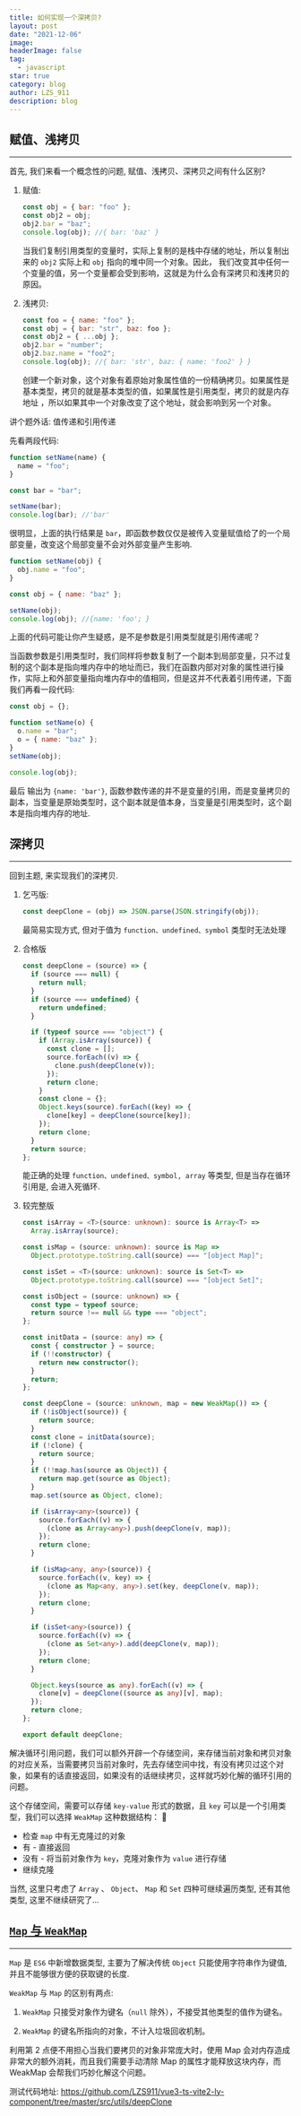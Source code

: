 ```yaml
---
title: 如何实现一个深拷贝?
layout: post
date: "2021-12-06"
image:
headerImage: false
tag:
  - javascript
star: true
category: blog
author: LZS_911
description: blog
---
```


## 赋值、浅拷贝

---

首先, 我们来看一个概念性的问题, 赋值、浅拷贝、深拷贝之间有什么区别?

1. 赋值:

   ```javascript
   const obj = { bar: "foo" };
   const obj2 = obj;
   obj2.bar = "baz";
   console.log(obj); //{ bar: 'baz' }
   ```

   当我们复制引用类型的变量时，实际上复制的是栈中存储的地址，所以复制出来的 `obj2` 实际上和 `obj` 指向的堆中同一个对象。因此， 我们改变其中任何一个变量的值，另一个变量都会受到影响，这就是为什么会有深拷贝和浅拷贝的原因。

2. 浅拷贝:

   ```javascript
   const foo = { name: "foo" };
   const obj = { bar: "str", baz: foo };
   const obj2 = { ...obj };
   obj2.bar = "number";
   obj2.baz.name = "foo2";
   console.log(obj); //{ bar: 'str', baz: { name: 'foo2' } }
   ```

   创建一个新对象，这个对象有着原始对象属性值的一份精确拷贝。如果属性是基本类型，拷贝的就是基本类型的值，如果属性是引用类型，拷贝的就是内存地址 ，所以如果其中一个对象改变了这个地址，就会影响到另一个对象。

讲个题外话: 值传递和引用传递

先看两段代码:

```javascript
function setName(name) {
  name = "foo";
}

const bar = "bar";

setName(bar);
console.log(bar); //'bar'
```

很明显，上面的执行结果是 `bar`，即函数参数仅仅是被传入变量赋值给了的一个局部变量，改变这个局部变量不会对外部变量产生影响.

```javascript
function setName(obj) {
  obj.name = "foo";
}

const obj = { name: "baz" };

setName(obj);
console.log(obj); //{name: 'foo'; }
```

上面的代码可能让你产生疑惑，是不是参数是引用类型就是引用传递呢？

当函数参数是引用类型时，我们同样将参数复制了一个副本到局部变量，只不过复制的这个副本是指向堆内存中的地址而已，我们在函数内部对对象的属性进行操作，实际上和外部变量指向堆内存中的值相同，但是这并不代表着引用传递，下面我们再看一段代码:

```javascript
const obj = {};

function setName(o) {
  o.name = "bar";
  o = { name: "baz" };
}
setName(obj);

console.log(obj);
```

最后 输出为 `{name: 'bar'}`, 函数参数传递的并不是变量的引用，而是变量拷贝的副本，当变量是原始类型时，这个副本就是值本身，当变量是引用类型时，这个副本是指向堆内存的地址.

## 深拷贝

---

回到主题, 来实现我们的深拷贝.

1. 乞丐版:

   ```javascript
   const deepClone = (obj) => JSON.parse(JSON.stringify(obj));
   ```

   最简易实现方式, 但对于值为 `function、undefined、symbol` 类型时无法处理

2. 合格版

   ```javascript
   const deepClone = (source) => {
     if (source === null) {
       return null;
     }
     if (source === undefined) {
       return undefined;
     }

     if (typeof source === "object") {
       if (Array.isArray(source)) {
         const clone = [];
         source.forEach((v) => {
           clone.push(deepClone(v));
         });
         return clone;
       }
       const clone = {};
       Object.keys(source).forEach((key) => {
         clone[key] = deepClone(source[key]);
       });
       return clone;
     }
     return source;
   };
   ```

   能正确的处理 `function、undefined、symbol, array` 等类型, 但是当存在循环引用是, 会进入死循环.

3. 较完整版

   ```typescript
   const isArray = <T>(source: unknown): source is Array<T> =>
     Array.isArray(source);

   const isMap = (source: unknown): source is Map =>
     Object.prototype.toString.call(source) === "[object Map]";

   const isSet = <T>(source: unknown): source is Set<T> =>
     Object.prototype.toString.call(source) === "[object Set]";

   const isObject = (source: unknown) => {
     const type = typeof source;
     return source !== null && type === "object";
   };

   const initData = (source: any) => {
     const { constructor } = source;
     if (!!constructor) {
       return new constructor();
     }
     return;
   };

   const deepClone = (source: unknown, map = new WeakMap()) => {
     if (!isObject(source)) {
       return source;
     }
     const clone = initData(source);
     if (!clone) {
       return source;
     }
     if (!!map.has(source as Object)) {
       return map.get(source as Object);
     }
     map.set(source as Object, clone);

     if (isArray<any>(source)) {
       source.forEach((v) => {
         (clone as Array<any>).push(deepClone(v, map));
       });
       return clone;
     }

     if (isMap<any, any>(source)) {
       source.forEach((v, key) => {
         (clone as Map<any, any>).set(key, deepClone(v, map));
       });
       return clone;
     }

     if (isSet<any>(source)) {
       source.forEach((v) => {
         (clone as Set<any>).add(deepClone(v, map));
       });
       return clone;
     }

     Object.keys(source as any).forEach((v) => {
       clone[v] = deepClone((source as any)[v], map);
     });
     return clone;
   };

   export default deepClone;
   ```

解决循环引用问题，我们可以额外开辟一个存储空间，来存储当前对象和拷贝对象的对应关系，当需要拷贝当前对象时，先去存储空间中找，有没有拷贝过这个对象，如果有的话直接返回，如果没有的话继续拷贝，这样就巧妙化解的循环引用的问题。

这个存储空间，需要可以存储 `key-value` 形式的数据，且 `key` 可以是一个引用类型，我们可以选择 `WeakMap` 这种数据结构：


- 检查 `map` 中有无克隆过的对象
- 有 - 直接返回
- 没有 - 将当前对象作为 `key`，克隆对象作为 `value` 进行存储
- 继续克隆

当然, 这里只考虑了 `Array` 、 `Object`、 `Map` 和 `Set` 四种可继续遍历类型, 还有其他类型, 这里不继续研究了...

## [`Map` 与 `WeakMap`](https://es6.ruanyifeng.com/#docs/set-map#Map)

---

`Map` 是 `ES6` 中新增数据类型, 主要为了解决传统 `Object` 只能使用字符串作为键值, 并且不能够很方便的获取键的长度.

`WeakMap` 与 `Map` 的区别有两点:

1. `WeakMap` 只接受对象作为键名（`null` 除外），不接受其他类型的值作为键名。

2. `WeakMap` 的键名所指向的对象，不计入垃圾回收机制。

利用第 2 点便不用担心当我们要拷贝的对象非常庞大时，使用 Map 会对内存造成非常大的额外消耗，而且我们需要手动清除 Map 的属性才能释放这块内存，而 WeakMap 会帮我们巧妙化解这个问题。

测试代码地址: <https://github.com/LZS911/vue3-ts-vite2-ly-component/tree/master/src/utils/deepClone>
